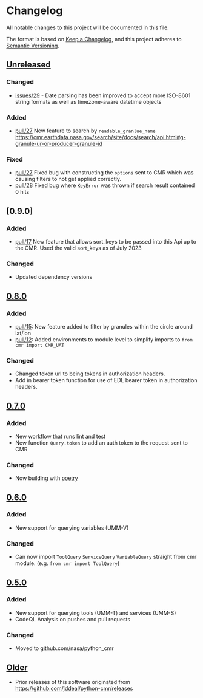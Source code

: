 # Changelog

All notable changes to this project will be documented in this file.

The format is based on [Keep a Changelog](https://keepachangelog.com/en/1.0.0/), and this project adheres
to [Semantic Versioning](https://semver.org/spec/v2.0.0.html).

## [Unreleased]
### Changed
- [issues/29](https://github.com/nasa/python_cmr/issues/29) - Date parsing has been improved to accept more ISO-8601 string formats as well as timezone-aware datetime objects
### Added
- [pull/27](https://github.com/nasa/python_cmr/pull/27) New feature to search by `readable_granlue_name` https://cmr.earthdata.nasa.gov/search/site/docs/search/api.html#g-granule-ur-or-producer-granule-id
### Fixed
- [pull/27](https://github.com/nasa/python_cmr/pull/27) Fixed bug with constructing the `options` sent to CMR which was causing filters to not get applied correctly.
- [pull/28](https://github.com/nasa/python_cmr/pull/28) Fixed bug where `KeyError` was thrown if search result contained 0 hits

## [0.9.0]
### Added
- [pull/17](https://github.com/nasa/python_cmr/pull/17) New feature that allows sort_keys to be passed into this Api up to the CMR. Used the valid sort_keys as of July 2023

### Changed
- Updated dependency versions  

## [0.8.0]
### Added
- [pull/15](https://github.com/nasa/python_cmr/pull/15): New feature added to filter by granules within the circle around lat/lon
- [pull/12](https://github.com/nasa/python_cmr/pull/12): Added environments to module level to simplify imports to `from cmr import CMR_UAT`
### Changed
- Changed token url to being tokens in authorization headers.
- Add in bearer token function for use of EDL bearer token in authorization headers.

## [0.7.0]
### Added
- New workflow that runs lint and test
- New function `Query.token` to add an auth token to the request sent to CMR
### Changed
- Now building with [poetry](https://python-poetry.org/)

## [0.6.0]
### Added
- New support for querying variables (UMM-V)
### Changed
- Can now import `ToolQuery` `ServiceQuery` `VariableQuery` straight from cmr module. (e.g. `from cmr import ToolQuery`)

## [0.5.0]
### Added
- New support for querying tools (UMM-T) and services (UMM-S)
- CodeQL Analysis on pushes and pull requests
### Changed
- Moved to github.com/nasa/python_cmr

## [Older]
- Prior releases of this software originated from https://github.com/jddeal/python-cmr/releases

[Unreleased]: https://github.com/nasa/python_cmr/compare/v0.8.0...HEAD
[0.8.0]: https://github.com/nasa/python_cmr/compare/v0.7.0...v0.8.0
[0.7.0]: https://github.com/nasa/python_cmr/compare/v0.6.0...v0.7.0
[0.6.0]: https://github.com/nasa/python_cmr/compare/v0.5.0...v0.6.0
[0.5.0]: https://github.com/nasa/python_cmr/compare/ef0f9e7d67ce99d342a568bd6a098c3462df16d2...v0.5.0
[Older]: https://github.com/jddeal/python-cmr/releases
